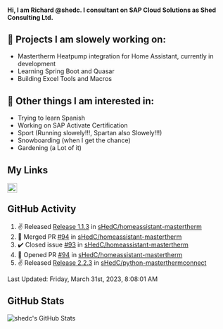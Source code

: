 #### Hi, I am Richard @shedc. I consultant on SAP Cloud Solutions as Shed Consulting Ltd.

## 👋 Projects I am slowely working on:
- Mastertherm Heatpump integration for Home Assistant, currently in development
- Learning Spring Boot and Quasar
- Building Excel Tools and Macros

## 👀 Other things I am interested in:
- Trying to learn Spanish
- Working on SAP Activate Certification
- Sport (Running slowely!!!, Spartan also Slowely!!!)
- Snowboarding (when I get the chance)
- Gardening (a Lot of it)

## My Links
[<img align="left" alt="shedc | LinkedIn" width="22px" src="https://cdn.jsdelivr.net/npm/simple-icons@v3/icons/linkedin.svg" />][linkedin]

<br/>

## GitHub Activity
<!--RECENT_ACTIVITY:start-->
1. ✌️ Released [Release 1.1.3](https://github.com/sHedC/homeassistant-mastertherm/releases/tag/1.1.3) in [sHedC/homeassistant-mastertherm](https://github.com/sHedC/homeassistant-mastertherm)
2. 🎉 Merged PR [#94](https://github.com/sHedC/homeassistant-mastertherm/pull/94) in [sHedC/homeassistant-mastertherm](https://github.com/sHedC/homeassistant-mastertherm)
3. ✔️ Closed issue [#93](https://github.com/sHedC/homeassistant-mastertherm/issues/93) in [sHedC/homeassistant-mastertherm](https://github.com/sHedC/homeassistant-mastertherm)
4. 💪 Opened PR [#94](https://github.com/sHedC/homeassistant-mastertherm/pull/94) in [sHedC/homeassistant-mastertherm](https://github.com/sHedC/homeassistant-mastertherm)
5. ✌️ Released [Release 2.2.3](https://github.com/sHedC/python-masterthermconnect/releases/tag/2.2.3) in [sHedC/python-masterthermconnect](https://github.com/sHedC/python-masterthermconnect)
<!--RECENT_ACTIVITY:end-->
<!--RECENT_ACTIVITY:last_update-->
Last Updated: Friday, March 31st, 2023, 8:08:01 AM
<!--RECENT_ACTIVITY:last_update_end-->

## GitHub Stats
<img align="left" alt="shedc's GitHub Stats" src="https://github-readme-stats.vercel.app/api?username=shedc&show_icons=true&hide_title=true" />

[linkedin]: https://www.linkedin.com/in/richard-holmes-3314251/
